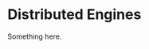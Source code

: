 [title]: # (Distributed Engines)
[tags]: # (XXX)
[priority]: # (2570)
# Distributed Engines
Something here.
